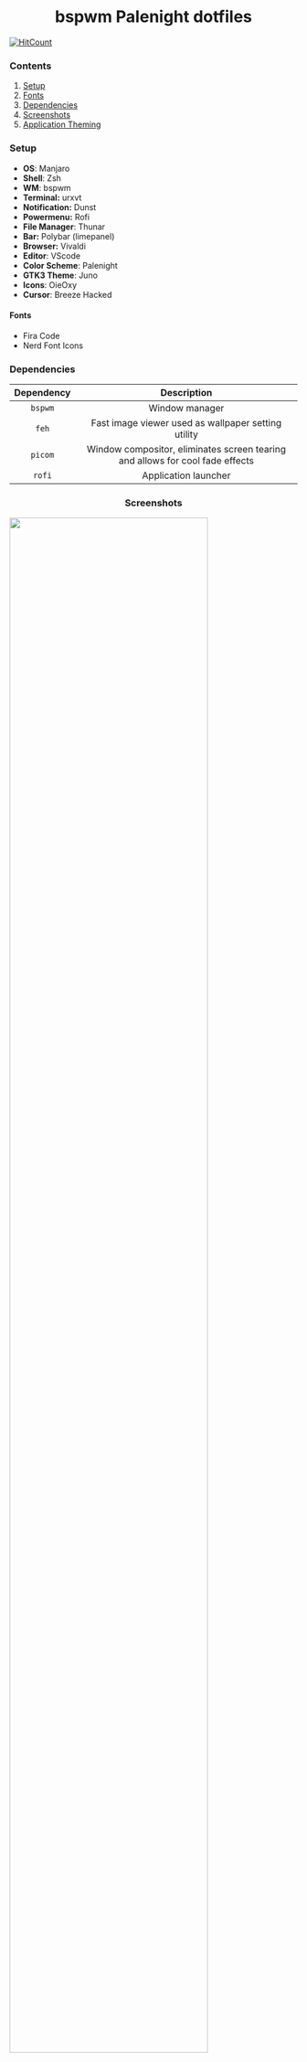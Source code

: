 <div align="center">
    <h1>bspwm Palenight dotfiles</h1>
</div>

[![HitCount](http://hits.dwyl.com/yurywektorovich/dotfiles.svg)](http://hits.dwyl.com/yurywektorovich/dotfiles)

### Contents

1. [Setup](#setup)
2. [Fonts](#fonts)
3. [Dependencies](#dependencies)
4. [Screenshots](#screenshots)
5. [Application Theming](#appTheming)

<a name="setup"></a>

### Setup

- **OS**: Manjaro
- **Shell**: Zsh
- **WM**: bspwm
- **Terminal:** urxvt
- **Notification:** Dunst
- **Powermenu:** Rofi
- **File Manager**: Thunar
- **Bar:** Polybar (limepanel)
- **Browser:** Vivaldi
- **Editor**: VScode
- **Color Scheme**: Palenight
- **GTK3 Theme**: Juno
- **Icons**: OieOxy
- **Cursor**: Breeze Hacked

<a name="fonts"></a>

#### Fonts

- Fira Code
- Nerd Font Icons

<a name="dependencies"></a>

### Dependencies

| Dependency |                                  Description                                  |
| :--------: | :---------------------------------------------------------------------------: |
|  `bspwm`   |                                Window manager                                 |
|   `feh`    |              Fast image viewer used as wallpaper setting utility              |
|  `picom`   | Window compositor, eliminates screen tearing and allows for cool fade effects |
|   `rofi`   |                             Application launcher                              |

<a name="screenshots"></a>

### <center>Screenshots</center>

<p>
  <img width="83%" src="https://raw.githubusercontent.com/yurywektorovich/dotfiles/master/pictures/rice/_001.png" />
  <img width="83%" src="https://raw.githubusercontent.com/yurywektorovich/dotfiles/master/pictures/rice/_002.png" />
  <img width="83%" src="https://raw.githubusercontent.com/yurywektorovich/dotfiles/master/pictures/rice/_003.png" />
  <img width="83%" src="https://raw.githubusercontent.com/yurywektorovich/dotfiles/master/pictures/rice/_004.png" />
</p>

<a name="appTheming"></a>

### Application Theming

#### Spotify

1. [Install `Spicetify`](https://github.com/khanhas/spicetify-cli)
2. chown spotify directory: `sudo chown $USER -R /opt/spotify`
3. run `spicetify` once to generate config
4. `spicetify backup apply enable-devtool` to enable devtools
5. Copy my spicetify folder to `~/.config`
6. run `spicetify update restart`
